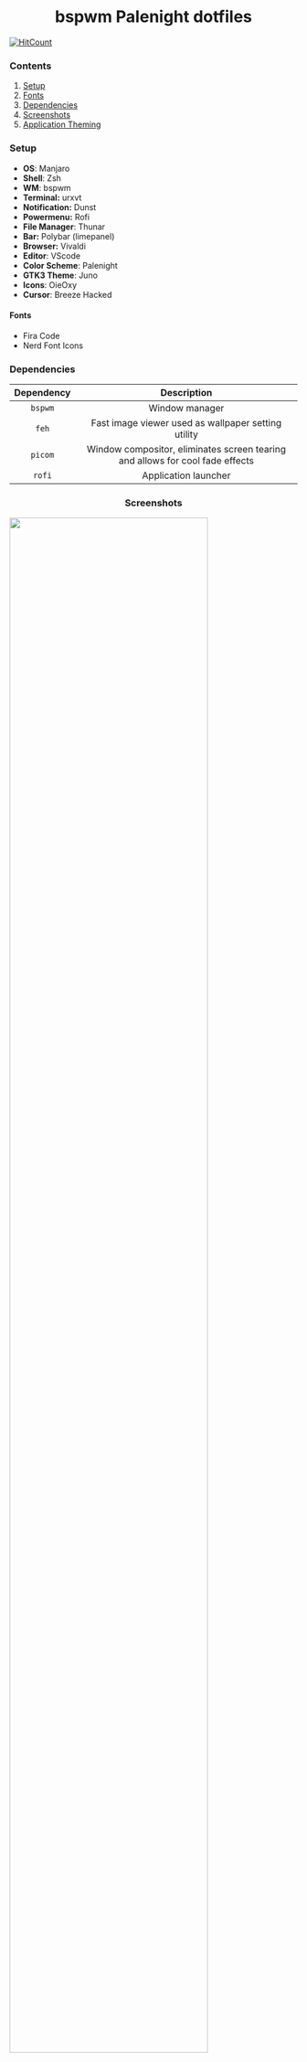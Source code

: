 <div align="center">
    <h1>bspwm Palenight dotfiles</h1>
</div>

[![HitCount](http://hits.dwyl.com/yurywektorovich/dotfiles.svg)](http://hits.dwyl.com/yurywektorovich/dotfiles)

### Contents

1. [Setup](#setup)
2. [Fonts](#fonts)
3. [Dependencies](#dependencies)
4. [Screenshots](#screenshots)
5. [Application Theming](#appTheming)

<a name="setup"></a>

### Setup

- **OS**: Manjaro
- **Shell**: Zsh
- **WM**: bspwm
- **Terminal:** urxvt
- **Notification:** Dunst
- **Powermenu:** Rofi
- **File Manager**: Thunar
- **Bar:** Polybar (limepanel)
- **Browser:** Vivaldi
- **Editor**: VScode
- **Color Scheme**: Palenight
- **GTK3 Theme**: Juno
- **Icons**: OieOxy
- **Cursor**: Breeze Hacked

<a name="fonts"></a>

#### Fonts

- Fira Code
- Nerd Font Icons

<a name="dependencies"></a>

### Dependencies

| Dependency |                                  Description                                  |
| :--------: | :---------------------------------------------------------------------------: |
|  `bspwm`   |                                Window manager                                 |
|   `feh`    |              Fast image viewer used as wallpaper setting utility              |
|  `picom`   | Window compositor, eliminates screen tearing and allows for cool fade effects |
|   `rofi`   |                             Application launcher                              |

<a name="screenshots"></a>

### <center>Screenshots</center>

<p>
  <img width="83%" src="https://raw.githubusercontent.com/yurywektorovich/dotfiles/master/pictures/rice/_001.png" />
  <img width="83%" src="https://raw.githubusercontent.com/yurywektorovich/dotfiles/master/pictures/rice/_002.png" />
  <img width="83%" src="https://raw.githubusercontent.com/yurywektorovich/dotfiles/master/pictures/rice/_003.png" />
  <img width="83%" src="https://raw.githubusercontent.com/yurywektorovich/dotfiles/master/pictures/rice/_004.png" />
</p>

<a name="appTheming"></a>

### Application Theming

#### Spotify

1. [Install `Spicetify`](https://github.com/khanhas/spicetify-cli)
2. chown spotify directory: `sudo chown $USER -R /opt/spotify`
3. run `spicetify` once to generate config
4. `spicetify backup apply enable-devtool` to enable devtools
5. Copy my spicetify folder to `~/.config`
6. run `spicetify update restart`
